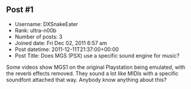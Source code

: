 ## Post #1
- Username: DXSnakeEater
- Rank: ultra-n00b
- Number of posts: 3
- Joined date: Fri Dec 02, 2011 6:57 am
- Post datetime: 2011-12-11T21:37:00+00:00
- Post Title: Does MGS (PSX) use a specific sound engine for music?

Some videos show MGS1 on the original Playstation being emulated, with the reverb effects removed. They sound a lot like MIDIs with a specific soundfont attached that way. Anybody know anything about this?
